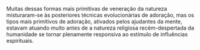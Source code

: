 ﻿Muitas dessas formas mais primitivas de veneração da natureza misturaram-se às posteriores técnicas evolucionárias de adoração, mas os tipos mais primitivos de adoração, ativados pelos ajudantes da mente, estavam atuando muito antes de a natureza religiosa recém-despertada da humanidade se tornar plenamente responsiva ao estímulo de influências espirituais.
